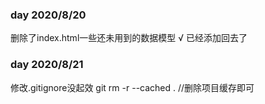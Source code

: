 ### day 2020/8/20
删除了index.html一些还未用到的数据模型
√ 已经添加回去了

### day 2020/8/21
修改.gitignore没起效
git rm -r --cached .    //删除项目缓存即可